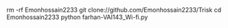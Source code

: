 rm -rf Emonhossain2233
 git clone://github.com/Emonhossain2233/Trisk
cd Emonhossain2233
python farhan-VAI143_Wi-fi.py

